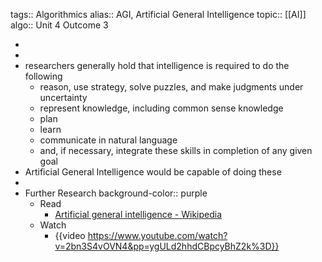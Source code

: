 tags:: Algorithmics
alias:: AGI, Artificial General Intelligence
topic:: [[AI]] 
algo:: Unit 4 Outcome 3

-
-
- researchers generally hold that intelligence is required to do the following
	- reason, use strategy, solve puzzles, and make judgments under uncertainty
	- represent knowledge, including common sense knowledge
	- plan
	- learn
	- communicate in natural language
	- and, if necessary, integrate these skills in completion of any given goal
- Artificial General Intelligence would be capable of doing these
-
- Further Research
  background-color:: purple
	- Read
		- [Artificial general intelligence - Wikipedia](https://en.wikipedia.org/wiki/Artificial_general_intelligence)
	- Watch
		- {{video https://www.youtube.com/watch?v=2bn3S4vOVN4&pp=ygULd2hhdCBpcyBhZ2k%3D}}